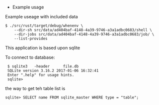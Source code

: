 * Example usage

Example useage with included data

    $ ./src/rust/target/debug/whenenv \
        --dir-sh src/data/ad404baf-4148-4a39-9746-a3a1adbc0683/shell \
        --dir-jobs src/data/ad404baf-4148-4a39-9746-a3a1adbc0683/job/ \
        --list-provides

This application is based upon sqlite 

To connect to database:

     $ sqlite3   -header      file.db
     SQLite version 3.16.2 2017-01-06 16:32:41
     Enter ".help" for usage hints.
     sqlite>


the way to get teh table list is


    sqlite> SELECT name FROM sqlite_master WHERE type = "table";
